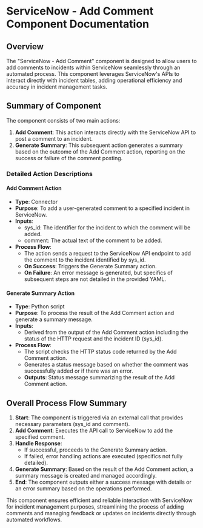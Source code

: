 # ServiceNow - Add Comment Component Documentation

## Overview
The "ServiceNow - Add Comment" component is designed to allow users to add comments to incidents within ServiceNow seamlessly through an automated process. This component leverages ServiceNow's APIs to interact directly with incident tables, adding operational efficiency and accuracy in incident management tasks.

## Summary of Component
The component consists of two main actions:
1. **Add Comment**: This action interacts directly with the ServiceNow API to post a comment to an incident.
2. **Generate Summary**: This subsequent action generates a summary based on the outcome of the Add Comment action, reporting on the success or failure of the comment posting.

### Detailed Action Descriptions

#### Add Comment Action
- **Type**: Connector
- **Purpose**: To add a user-generated comment to a specified incident in ServiceNow.
- **Inputs**:
  - sys_id: The identifier for the incident to which the comment will be added.
  - comment: The actual text of the comment to be added.
- **Process Flow**:
  - The action sends a request to the ServiceNow API endpoint to add the comment to the incident identified by sys_id.
  - **On Success**: Triggers the Generate Summary action.
  - **On Failure**: An error message is generated, but specifics of subsequent steps are not detailed in the provided YAML.

#### Generate Summary Action
- **Type**: Python script
- **Purpose**: To process the result of the Add Comment action and generate a summary message.
- **Inputs**:
  - Derived from the output of the Add Comment action including the status of the HTTP request and the incident ID (sys_id).
- **Process Flow**:
  - The script checks the HTTP status code returned by the Add Comment action.
  - Generates a status message based on whether the comment was successfully added or if there was an error.
  - **Outputs**: Status message summarizing the result of the Add Comment action.

## Overall Process Flow Summary
1. **Start**: The component is triggered via an external call that provides necessary parameters (sys_id and comment).
2. **Add Comment**: Executes the API call to ServiceNow to add the specified comment.
3. **Handle Response**:
   - If successful, proceeds to the Generate Summary action.
   - If failed, error handling actions are executed (specifics not fully detailed).
4. **Generate Summary**: Based on the result of the Add Comment action, a summary message is created and managed accordingly.
5. **End**: The component outputs either a success message with details or an error summary based on the operations performed.

This component ensures efficient and reliable interaction with ServiceNow for incident management purposes, streamlining the process of adding comments and managing feedback or updates on incidents directly through automated workflows.

